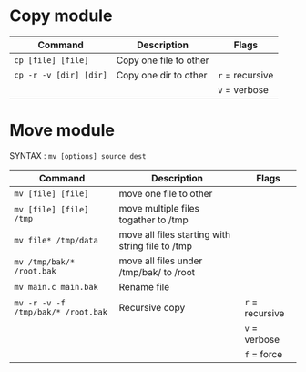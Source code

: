 # Copy module

| Command                | Description            | Flags           |
| ---------------------- | ---------------------- | --------------- |
| `cp [file] [file]`     | Copy one file to other |                 |
| `cp -r -v [dir] [dir]` | Copy one dir to other  | `r` = recursive |
|                        |                        | `v` = verbose   |

# Move module

SYNTAX : `mv [options] source dest`

| Command                            | Description                                      | Flags           |
| ---------------------------------- | ------------------------------------------------ | --------------- |
| `mv [file] [file]`                 | move one file to other                           |                 |
| `mv [file] [file] /tmp`            | move multiple files togather to /tmp             |                 |
| `mv file* /tmp/data`               | move all files starting with string file to /tmp |                 |
| `mv /tmp/bak/* /root.bak`          | move all files under /tmp/bak/ to /root          |                 |
| `mv main.c main.bak`               | Rename file                                      |                 |
| `mv -r -v -f /tmp/bak/* /root.bak` | Recursive copy                                   | `r` = recursive |
|                                    |                                                  | `v` = verbose   |
|                                    |                                                  | `f` = force     |

